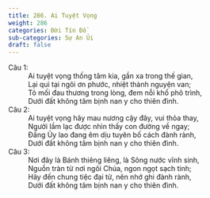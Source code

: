 ```yaml
---
title: 286. Ai Tuyệt Vọng
weight: 286
categories: Đời Tín Đồ
sub-categories: Sự An Ủi
draft: false
---
```

<dl><dt>Câu 1:</dt><dd data-verse="1">Ai tuyệt vọng thống tâm kia, gần xa trong thế gian, <br/>Lại quì tại ngôi ơn phước, nhiệt thành nguyện van; <br/>Tỏ mối đau thương trong lòng, đem nỗi khổ phô trình, <br/>Dưới đất không tâm bịnh nan y cho thiên đình. </dd><dt>Câu 2:</dt><dd data-verse="2">Ai tuyệt vọng hãy mau nương cậy đây, vui thỏa thay, <br/>Người lầm lạc được nhìn thấy con đường về ngay; <br/>Đấng Ủy lao đang êm dịu tuyên bố cách đành rành, <br/>Dưới đất không tâm bịnh nan y cho thiên đình. </dd><dt>Câu 3:</dt><dd data-verse="3">Nơi đây là Bánh thiêng liêng, là Sông nước vĩnh sinh, <br/>Nguồn tràn từ nơi ngôi Chúa, ngon ngọt sạch tinh; <br/>Hãy đến chung tiệc đại từ, nên nhớ ghi đành rành, <br/>Dưới đất không tâm bịnh nan y cho thiên đình. </dd></dl>